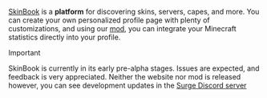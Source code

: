 [SkinBook](https://skinbook.net) is a **platform** for discovering skins, servers, capes, and more. You can create your own personalized profile page with plenty of customizations, and using our [mod](https://github.com/skinbookmc/mod), you can integrate your Minecraft statistics directly into your profile.

> [!IMPORTANT]
> SkinBook is currently in its early pre-alpha stages. Issues are expected, and feedback is very appreciated. Neither the website nor mod is released however, you can see development updates in the [Surge Discord server](https://discord.gg/hfGYS94FhW)
